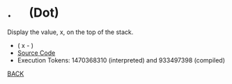 # . &emsp; (Dot)
Display the value, x, on the top of the stack.
* ( x - )
* [Source Code](../words/core/Dot.cs)
* Execution Tokens: 1470368310 (interpreted) and 933497398 (compiled)


[BACK](builtins.md#Dot)
